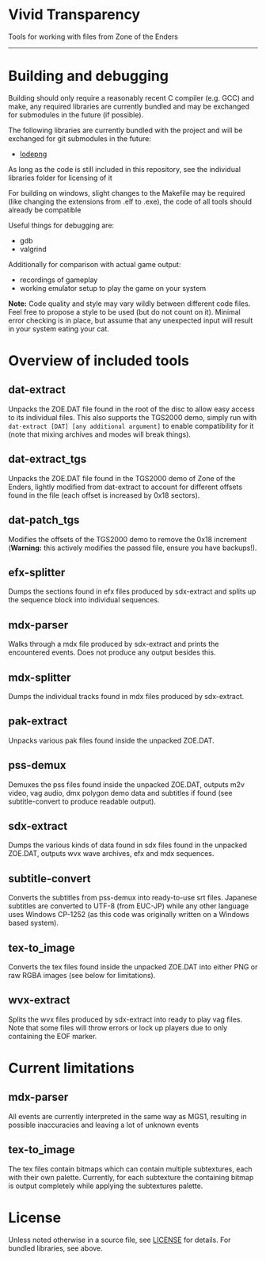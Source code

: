 # Vivid Transparency

Tools for working with files from Zone of the Enders

---------

# Building and debugging

Building should only require a reasonably recent C compiler (e.g. GCC) and make, any required libraries are currently bundled and may be exchanged for submodules in the future (if possible).

The following libraries are currently bundled with the project and will be exchanged for git submodules in the future:
- [lodepng](https://github.com/lvandeve/lodepng)

As long as the code is still included in this repository, see the individual libraries folder for licensing of it

For building on windows, slight changes to the Makefile may be required (like changing the extensions from .elf to .exe), the code of all tools should already be compatible

Useful things for debugging are:
- gdb
- valgrind

Additionally for comparison with actual game output:
- recordings of gameplay 
- working emulator setup to play the game on your system

**Note:** Code quality and style may vary wildly between different code files. Feel free to propose a style to be used (but do not count on it).
Minimal error checking is in place, but assume that any unexpected input will result in your system eating your cat.

# Overview of included tools

## dat-extract
Unpacks the ZOE.DAT file found in the root of the disc to allow easy access to its individual files. This also supports the TGS2000 demo, simply run with ``dat-extract [DAT] [any additional argument]`` to enable compatibility for it (note that mixing archives and modes will break things).

## dat-extract_tgs
Unpacks the ZOE.DAT file found in the TGS2000 demo of Zone of the Enders, lightly modified from dat-extract to account for different offsets found in the file (each offset is increased by 0x18 sectors).

## dat-patch_tgs
Modifies the offsets of the TGS2000 demo to remove the 0x18 increment (**Warning:** this actively modifies the passed file, ensure you have backups!).

## efx-splitter
Dumps the sections found in efx files produced by sdx-extract and splits up the sequence block into individual sequences.

## mdx-parser
Walks through a mdx file produced by sdx-extract and prints the encountered events. Does not produce any output besides this.

## mdx-splitter
Dumps the individual tracks found in mdx files produced by sdx-extract.

## pak-extract
Unpacks various pak files found inside the unpacked ZOE.DAT.

## pss-demux
Demuxes the pss files found inside the unpacked ZOE.DAT, outputs m2v video, vag audio, dmx polygon demo data and subtitles if found (see subtitle-convert to produce readable output).

## sdx-extract
Dumps the various kinds of data found in sdx files found in the unpacked ZOE.DAT, outputs wvx wave archives, efx and mdx sequences.

## subtitle-convert
Converts the subtitles from pss-demux into ready-to-use srt files. Japanese subtitles are converted to UTF-8 (from EUC-JP) while any other language uses Windows CP-1252 (as this code was originally written on a Windows based system).

## tex-to_image
Converts the tex files found inside the unpacked ZOE.DAT into either PNG or raw RGBA images (see below for limitations).

## wvx-extract
Splits the wvx files produced by sdx-extract into ready to play vag files. Note that some files will throw errors or lock up players due to only containing the EOF marker.

# Current limitations

## mdx-parser
All events are currently interpreted in the same way as MGS1, resulting in possible inaccuracies and leaving a lot of unknown events

## tex-to_image
The tex files contain bitmaps which can contain multiple subtextures, each with their own palette. Currently, for each subtexture the containing bitmap is output completely while applying the subtextures palette.

# License
Unless noted otherwise in a source file, see [LICENSE](LICENSE) for details. For bundled libraries, see above.
